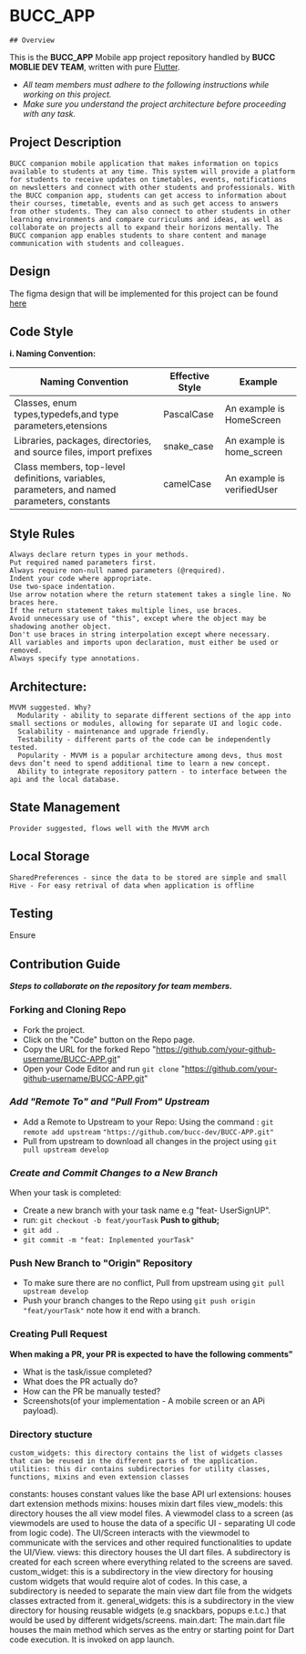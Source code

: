 # BUCC_APP
    ## Overview
  This is the **BUCC_APP** Mobile app project repository handled by **BUCC MOBLIE DEV TEAM**, written with pure [Flutter](https://flutter.dev/).    

  - _All team members must adhere to the following instructions while working on this project._
  - _Make sure you understand the project architecture before proceeding with any task._

  ## Project Description
    BUCC companion mobile application that makes information on topics available to students at any time. This system will provide a platform for students to receive updates on timetables, events, notifications on newsletters and connect with other students and professionals. With the BUCC companion app, students can get access to information about their courses, timetable, events and as such get access to answers from other students. They can also connect to other students in other learning environments and compare curriculums and ideas, as well as collaborate on projects all to expand their horizons mentally. The BUCC companion app enables students to share content and manage communication with students and colleagues.

  ## Design
   The figma design that will be implemented for this project can be found [here](https://www.figma.com/file/UkMy71OalhulUrNURfrDlK/BUCC?node-id=0%3A1)

  ## Code Style
  **i. Naming Convention:**

|Naming Convention|Effective Style|Example|   
|-----------------|---------------|-------|
|Classes, enum types,typedefs,and type parameters,etensions|PascalCase|An example is HomeScreen|
|Libraries, packages, directories, and source files, import prefixes|snake_case|An example is home_screen|
|Class members, top-level definitions, variables, parameters, and named parameters, constants|camelCase|An example is verifiedUser|

  ## Style Rules
    Always declare return types in your methods.
    Put required named parameters first.
    Always require non-null named parameters (@required).
    Indent your code where appropriate.
    Use two-space indentation.
    Use arrow notation where the return statement takes a single line. No braces here.
    If the return statement takes multiple lines, use braces.
    Avoid unnecessary use of "this", except where the object may be shadowing another object.
    Don't use braces in string interpolation except where necessary.
    All variables and imports upon declaration, must either be used or removed.
    Always specify type annotations.


  ## Architecture:
    MVVM suggested. Why? 
      Modularity - ability to separate different sections of the app into small sections or modules, allowing for separate UI and logic code.
      Scalability - maintenance and upgrade friendly.
      Testability - different parts of the code can be independently tested.
      Popularity - MVVM is a popular architecture among devs, thus most devs don’t need to spend additional time to learn a new concept.
      Ability to integrate repository pattern - to interface between the api and the local database.
    
  ## State Management
    Provider suggested, flows well with the MVVM arch

  ## Local Storage
    SharedPreferences - since the data to be stored are simple and small
    Hive - For easy retrival of data when application is offline

  ## Testing
  Ensure

## Contribution Guide
  **_Steps to collaborate on the repository for team members._**
  ### Forking and Cloning Repo
  * Fork the project.  
  * Click on the "Code" button on the Repo page.
  * Copy the URL for the forked Repo "https://github.com/your-github-username/BUCC-APP.git"
  * Open your Code Editor and  run `git clone` "https://github.com/your-github-username/BUCC-APP.git"
  
  ### _Add "Remote To" and "Pull From" Upstream_
  * Add a Remote to Upstream to your Repo:
      Using the command : `git remote add upstream` ` "https://github.com/bucc-dev/BUCC-APP.git" ` 
  * Pull from upstream to download all changes in the project using `git pull upstream develop`

  ### _Create and Commit Changes to a New Branch_
  When your task is completed:
  * Create a new branch with your task name e.g "feat- UserSignUP". 
  * run: `git checkout -b feat/yourTask`
  **Push to github;**
  * `git add .`
  * `git commit -m "feat: Inplemented yourTask"`
  
  ### Push New Branch to "Origin" Repository
  * To make sure there are no conflict, Pull from upstream using `git pull upstream develop`
  * Push your branch changes to the Repo using `git push origin "feat/yourTask"` note how it end with a branch.

  ### Creating Pull Request
  **When making a PR, your PR is expected to have the following comments"**
  * What is the task/issue completed?
  * What does the PR actually do?
  * How can the PR be manually tested?
  * Screenshots(of your implementation - A mobile screen or an APi payload). 


  ### Directory stucture
    custom_widgets: this directory contains the list of widgets classes that can be reused in the different parts of the application.
    utilities: this dir contains subdirectories for utility classes, functions, mixins and even extension classes
constants: houses constant values like the base API url
extensions: houses dart extension methods
        mixins: houses mixin dart files 
    view_models: this directory houses the all view model files. A viewmodel class to a screen (as viewmodels are used to house the data of a specific UI - separating UI code from logic code). The UI/Screen interacts with the viewmodel to communicate with the services and other required functionalities to update the UI/View.
    views: this directory houses the UI dart files. A subdirectory is created for each screen where everything related to the screens are saved.
        custom_widget: this is a subdirectory in the view directory for housing custom widgets that would require alot of codes. In this case, a subdirectory is needed to separate the main view dart file from the widgets classes extracted from it.
        general_widgets: this is a subdirectory in the view directory for housing reusable widgets (e.g snackbars, popups e.t.c.) that would be used by different widgets/screens.
    main.dart: The main.dart file houses the main method which serves as the entry or starting point for Dart code execution. It is invoked on app launch.

